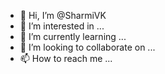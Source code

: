 - 👋 Hi, I’m @SharmiVK
- 👀 I’m interested in ...
- 🌱 I’m currently learning ...
- 💞️ I’m looking to collaborate on ...
- 📫 How to reach me ...

<!---
SharmiVK/SharmiVK is a ✨ special ✨ repository because its `README.md` (this file) appears on your GitHub profile.
You can click the Preview link to take a look at your changes.
--->
